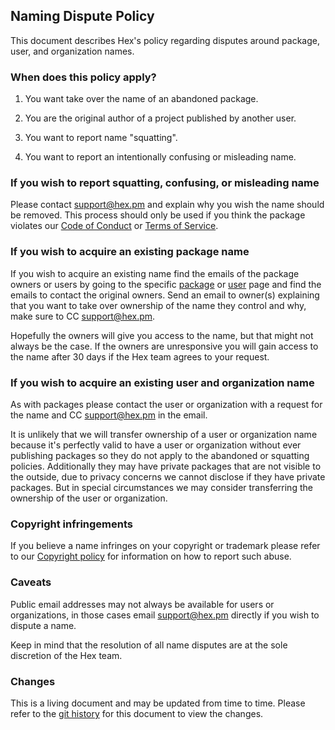 ## Naming Dispute Policy

This document describes Hex's policy regarding disputes around package, user, and organization names.

### When does this policy apply?

1. You want take over the name of an abandoned package.

2. You are the original author of a project published by another user.

3. You want to report name "squatting".

4. You want to report an intentionally confusing or misleading name.

### If you wish to report squatting, confusing, or misleading name

Please contact [support@hex.pm](mailto:support@hex.pm) and explain why you wish the name should be removed. This process should only be used if you think the package violates our [Code of Conduct](/policies/codeofconduct) or [Terms of Service](/policies/termsofservice).

### If you wish to acquire an existing package name

If you wish to acquire an existing name find the emails of the package owners or users by going to the specific [package](/packages/ecto) or [user](/users/ericmj) page and find the emails to contact the original owners. Send an email to owner(s) explaining that you want to take over ownership of the name they control and why, make sure to CC [support@hex.pm](mailto:support@hex.pm).

Hopefully the owners will give you access to the name, but that might not always be the case. If the owners are unresponsive you will gain access to the name after 30 days if the Hex team agrees to your request.

### If you wish to acquire an existing user and organization name

As with packages please contact the user or organization with a request for the name and CC [support@hex.pm](mailto:support@hex.pm) in the email.

It is unlikely that we will transfer ownership of a user or organization name because it's perfectly valid to have a user or organization without ever publishing packages so they do not apply to the abandoned or squatting policies. Additionally they may have private packages that are not visible to the outside, due to privacy concerns we cannot disclose if they have private packages. But in special circumstances we may consider transferring the ownership of the user or organization.

### Copyright infringements

If you believe a name infringes on your copyright or trademark please refer to our [Copyright policy](/policies/copyright) for information on how to report such abuse.

### Caveats

Public email addresses may not always be available for users or organizations, in those cases email [support@hex.pm](mailto:support@hex.pm) directly if you wish to dispute a name.

Keep in mind that the resolution of all name disputes are at the sole discretion of the Hex team.

### Changes

This is a living document and may be updated from time to time. Please refer to the [git history](https://github.com/hexpm/hexpm/blob/master/lib/hexpm_web/templates/policy/dispute.html.md) for this document to view the changes.
